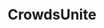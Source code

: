 ---
layout: post
title: CrowdsUnite
site: http://crowdsunite.com/
image: /lib/img/projects/crowds.png
creator:
  - name: Alex Feldman
    school: NYU
    twitter: 
    eboard: false
    current: false
launchdate:
demodays: December 2012
---